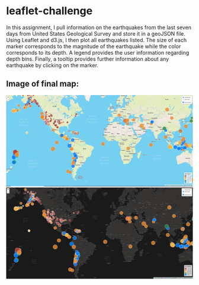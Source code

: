 # leaflet-challenge
In this assignment, I pull information on the earthquakes from the last seven days from United States Geological Survey and store it in a geoJSON file.
Using Leaflet and d3.js, I then plot all earthquakes listed. The size of each marker corresponds to the magnitude of the earthquake while the color corresponds to its depth. A legend provides the user information regarding depth bins. Finally, a tooltip provides further information about any earthquake by clicking on the marker.

## Image of final map:
![](https://github.com/MaxBrowning/leaflet-challenge/blob/main/image_of_final_map.JPG)
![](https://github.com/MaxBrowning/leaflet-challenge/blob/main/image_of_final_dark_map.JPG)
